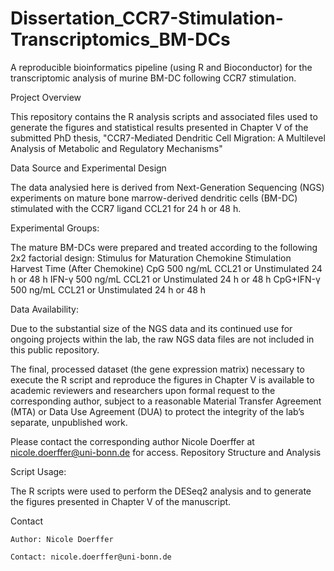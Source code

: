 # Dissertation_CCR7-Stimulation-Transcriptomics_BM-DCs
A reproducible bioinformatics pipeline (using R and Bioconductor) for the transcriptomic analysis of murine BM-DC following CCR7 stimulation.

Project Overview

This repository contains the R analysis scripts and associated files used to generate the figures and statistical results presented in Chapter V of the submitted PhD thesis, "CCR7-Mediated Dendritic Cell Migration: A Multilevel Analysis of Metabolic and Regulatory Mechanisms"

Data Source and Experimental Design

The data analysied here is derived from Next-Generation Sequencing (NGS) experiments on mature bone marrow-derived dendritic cells (BM-DC) stimulated with the CCR7 ligand CCL21 for 24 h or 48 h.

Experimental Groups:

The mature BM-DCs were prepared and treated according to the following 2x2 factorial design:
Stimulus for Maturation	Chemokine Stimulation	Harvest Time (After Chemokine)
CpG		500 ng/mL CCL21 or Unstimulated	24 h or 48 h
IFN-γ		500 ng/mL CCL21 or Unstimulated	24 h or 48 h
CpG+IFN-γ	500 ng/mL CCL21 or Unstimulated	24 h or 48 h

Data Availability:

Due to the substantial size of the NGS data and its continued use for ongoing projects within the lab, the raw NGS data files are not included in this public repository.

The final, processed dataset (the gene expression matrix) necessary to execute the R script and reproduce the figures in Chapter V is available to academic reviewers and researchers upon formal request to the corresponding author, subject to a reasonable Material Transfer Agreement (MTA) or Data Use Agreement (DUA) to protect the integrity of the lab’s separate, unpublished work.

Please contact the corresponding author Nicole Doerffer at nicole.doerffer@uni-bonn.de for access.
Repository Structure and Analysis


Script Usage:

The R scripts were used to perform the DESeq2 analysis and to generate the figures presented in Chapter V of the manuscript.

Contact

    Author: Nicole Doerffer

    Contact: nicole.doerffer@uni-bonn.de
